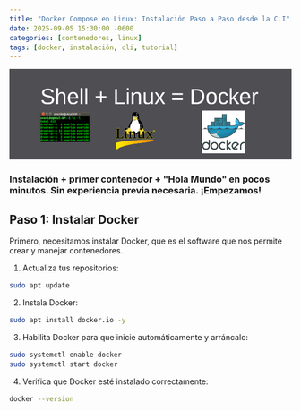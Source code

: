 ```yaml
---
title: "Docker Compose en Linux: Instalación Paso a Paso desde la CLI"
date: 2025-09-05 15:30:00 -0600
categories: [contenedores, linux]
tags: [docker, instalación, cli, tutorial]
---
```


![Linux-Docker](/assets/img/posts/DC-Setup/Inicio.png)

### Instalación + primer contenedor + "Hola Mundo" en pocos minutos. Sin experiencia previa necesaria. ¡Empezamos!


## Paso 1: Instalar Docker
Primero, necesitamos instalar Docker, que es el software que nos permite crear y manejar contenedores.

1. Actualiza tus repositorios:
```bash
sudo apt update
```

2. Instala Docker:
```bash
sudo apt install docker.io -y
```

3. Habilita Docker para que inicie automáticamente y arráncalo: 
```bash
sudo systemctl enable docker
sudo systemctl start docker
```

4. Verifica que Docker esté instalado correctamente:
```bash
docker --version
```
